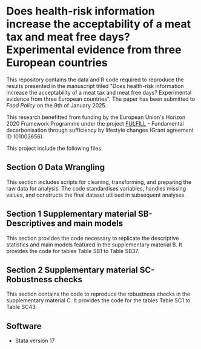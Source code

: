 # Does health-risk information increase the acceptability of a meat tax and meat free days? Experimental evidence from three European countries

This repository contains the data and R code required to reproduce the results presented in the manuscript titled "Does health-risk information increase the acceptability of a meat tax and meat free days? Experimental evidence from three European countries". The paper has been submitted to *Food Policy* on the 9th of January 2025.

This research benefitted from funding by the European Union's Horizon 2020 Framework Programme under the project <a href="fulfill-sufficiency.eu">FULFILL</a> - Fundamental decarbonisation through sufficiency by lifestyle changes  (Grant agreement ID 101003656).

This project include the following files:

## Section 0 Data Wrangling
This section includes scripts for cleaning, transforming, and preparing the raw data for analysis. The code standardises variables, handles missing values, and constructs the final dataset utilised in subsequent analyses.

## Section 1 Supplementary material SB-Descriptives and main models
This section provides the code necessary to replicate the descriptive statistics and main models featured in the supplementary material B. It provides the code for tables Table SB1 to Table SB37.

## Section 2 Supplementary material SC-Robustness checks
This section contains the code to reproduce the robustness checks in the supplementary material C. It provides the code for the tables Table SC1 to Table SC43. 

## Software
- Stata version 17

